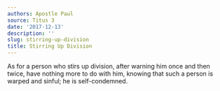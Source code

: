 ```yaml
---
authors: Apostle Paul
source: Titus 3
date: '2017-12-13'
description: ''
slug: stirring-up-division
title: Stirring Up Division
---
```

As for a person who stirs up division, after warning him once and then twice, have nothing more to do with him, knowing that such a person is warped and sinful; he is self-condemned.



